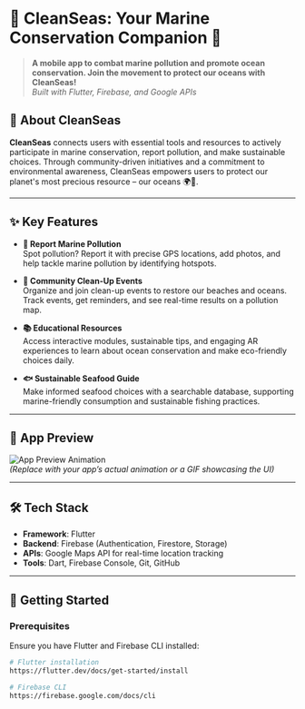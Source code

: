 # 🌊 CleanSeas: Your Marine Conservation Companion 🌊

> **A mobile app to combat marine pollution and promote ocean conservation. Join the movement to protect our oceans with CleanSeas!**  
> _Built with Flutter, Firebase, and Google APIs_

## 📲 About CleanSeas

**CleanSeas** connects users with essential tools and resources to actively participate in marine conservation, report pollution, and make sustainable choices. Through community-driven initiatives and a commitment to environmental awareness, CleanSeas empowers users to protect our planet's most precious resource – our oceans 🌍🌊.

---

## ✨ Key Features

- **🚨 Report Marine Pollution**  
  Spot pollution? Report it with precise GPS locations, add photos, and help tackle marine pollution by identifying hotspots.

- **🤝 Community Clean-Up Events**  
  Organize and join clean-up events to restore our beaches and oceans. Track events, get reminders, and see real-time results on a pollution map.

- **📚 Educational Resources**  
  Access interactive modules, sustainable tips, and engaging AR experiences to learn about ocean conservation and make eco-friendly choices daily.

- **🐟 Sustainable Seafood Guide**  
  Make informed seafood choices with a searchable database, supporting marine-friendly consumption and sustainable fishing practices.

---

## 🎥 App Preview

![App Preview Animation](https://example.com/your-animation-link)  
*(Replace with your app’s actual animation or a GIF showcasing the UI)*

---

## 🛠️ Tech Stack

- **Framework**: Flutter  
- **Backend**: Firebase (Authentication, Firestore, Storage)  
- **APIs**: Google Maps API for real-time location tracking  
- **Tools**: Dart, Firebase Console, Git, GitHub  

---

## 🚀 Getting Started

### Prerequisites

Ensure you have Flutter and Firebase CLI installed:
```bash
# Flutter installation
https://flutter.dev/docs/get-started/install

# Firebase CLI
https://firebase.google.com/docs/cli
